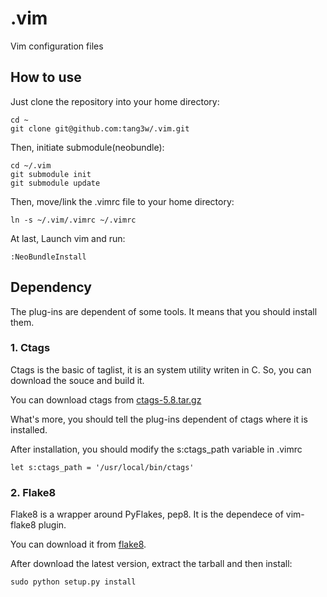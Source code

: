 .vim
====

Vim configuration files

How to use
----------

Just clone the repository into your
home directory:

    cd ~
    git clone git@github.com:tang3w/.vim.git

Then, initiate submodule(neobundle):

    cd ~/.vim
    git submodule init
    git submodule update

Then, move/link the .vimrc file
to your home directory:

    ln -s ~/.vim/.vimrc ~/.vimrc

At last, Launch vim and run:

    :NeoBundleInstall

Dependency
----------

The plug-ins are dependent of some tools.
It means that you should install them.

### 1\. Ctags
Ctags is the basic of taglist, it is an
system utility writen in C. So, you can
download the souce and build it.

You can download ctags from
[ctags-5.8.tar.gz](http://prdownloads.sourceforge.net/ctags/ctags-5.8.tar.gz "ctags-5.8.tar.gz")

What's more, you should tell the plug-ins
dependent of ctags where it is installed.

After installation, you should modify
the s:ctags_path variable in .vimrc

    let s:ctags_path = '/usr/local/bin/ctags'

### 2\. Flake8
Flake8 is a wrapper around PyFlakes, pep8.
It is the dependece of vim-flake8 plugin.

You can download it from
[flake8](http://pypi.python.org/pypi/flake8/ "flake8").

After download the latest version,
extract the tarball and then install:

    sudo python setup.py install
